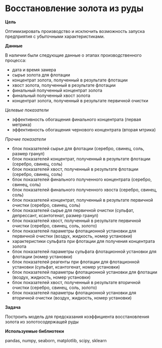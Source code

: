 # Восстановление золота из руды

**Цель**

Оптимизировать производство и исключить возможность запуска предприятия с убыточными характеристиками.

**Данные**

В наличии были следующие данные о этапах производственного процесса:

-	дата и время замера
-	сырье золота для флотации
-	концентрат золота, полученный в результате флотации
-	хвост золота, полученный в результате флотации
-	финальный полученный концентрат золота
-	финальный полученный хвост золота
-	концентрат золота, полученный в результате первичной очистки
	
*Целевые показатели*

-	эффективность обогащения финального концентрата (первая метрика)
-	эффективность обогащения чернового концентрата (вторая мтрика)
	
*Прочие показатели*

-	блок показателей сырье для флотации (серебро, свинец, соль, размер гранул)
-	блок показателей концентрат, полученный в результате флотации (серебро, свинец, соль)
-	блок показателей хвост, полученный в результате флотации (серебро, свинец, соль)
-	блок показателей финального полученного концентрата (серебро, свинец, соль)
-	блок показателей финального полученного хвоста (серебро, свинец, соль)
-	блок показателей концентрат, полученный в результате первичной очистки (серебро, свинец, соль)
-	блок показателей сырье для первичной очистки (сульфат, депрессант, ксантогенат, размер гранул)
-	блок показателей хвост, полученный в результате первичной очистки (серебро, свинец, соль, золото)
-	блок показателей параметры флотационной установки для первичной очистки (воздух, жидкость, номер установки)
-	характеристики сульфата при флотации для получения концентрата золота
-	блок показателей параметры сульфата флотационной установки для флотации (номер установки)
-	блок показателей реагенты при флотации для флотационной установки (сульфат, ксантогенат, номер установки)
-	блок показателей параметры флотационной установки для флотации (воздух, жидкость, номер установки)
-	блок показателей хвост, полученный в результате вторичной очистки (серебро, свинец, соль, золото)
-	блок показателей параметры флотационной установки для вторичной очистки (воздух, жидкость, номер установки)

**Задача**

Построить модель для предсказания коэффициента восстановления золота из золотосодержащей руды 

**Используемые библиотеки**

pandas, numpy, seaborn, matplotlib, scipy, sklearn
